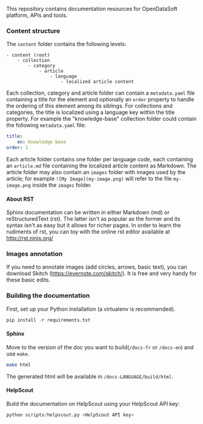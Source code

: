 This repository contains documentation resources for OpenDataSoft platform, APIs and tools.

### Content structure
The `content` folder contains the following levels:
```
- content (root)
	- collection
		- category
			- article
				- language
					- localized article content
```

Each collection, category and article folder can contain a `metadata.yaml` file containing a title for the element and optionally an `order` property to handle the ordering of this element among its siblings. For collections
and categories, the title is localized using a language key within the title property.
For example the "knowledge-base" collection folder could contain the following `metadata.yaml` file:
```yaml
title:
	en: Knowledge base
order: 1
```

Each article folder contains one folder per language code, each containing an `article.md` file containing the localized article content as Markdown.
The article folder may also contain an `images` folder with images used by the article; for example `![My Image](my-image.png)` will refer to the file `my-image.png` inside the `images` folder.


#### About RST

Sphinx documentation can be written in either Markdown (md) or reStructuredText (rst). The latter isn't as popular as 
the former and its syntax isn't as easy but it allows for richer pages. In order to learn the rudiments of rst, you can
toy with the online rst editor available at http://rst.ninjs.org/

### Images annotation

If you need to annotate images (add circles, arrows, basic text), you can download Skitch 
(https://evernote.com/skitch/). It is free and very handy for these basic edits.

### Building the documentation

First, set up your Python installation (a virtualenv is recommended).
```python
pip install -r requirements.txt
```

#### Sphinx

Move to the version of the doc you want to build(`/docs-fr` or `/docs-en`) and use `make`.
```bash
make html
```

The generated html will be available in `/docs-LANGUAGE/build/html`.

#### HelpScout

Build the documentation on HelpScout using your HelpScout API key:
```python
python scripts/helpscout.py <HelpScout API key>
```
